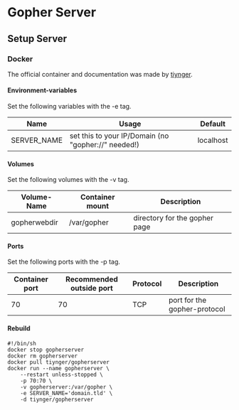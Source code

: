 # Gopher Server

## Setup Server

### Docker

The official container and documentation was made by [tiynger](https://hub.docker.com/r/tiynger/gopherserver).

#### Environment-variables
Set the following variables with the -e tag.

| Name          | Usage                                               | Default   |
| ------------- | --------------------------------------------------- | --------- |
| SERVER\_NAME   | set this to your IP/Domain (no "gopher://" needed!) | localhost |

#### Volumes
Set the following volumes with the -v tag.

| Volume-Name          | Container mount | Description                   |
| -------------------- | --------------- | ----------------------------- |
| gopherwebdir         | /var/gopher     | directory for the gopher page |

#### Ports
Set the following ports with the -p tag.

| Container port | Recommended outside port | Protocol   | Description                  |
| -------------- | ------------------------ | ---------- | ---------------------------- |
| 70             | 70                       | TCP        | port for the gopher-protocol |

#### Rebuild

```
#!/bin/sh
docker stop gopherserver
docker rm gopherserver
docker pull tiynger/gopherserver
docker run --name gopherserver \
	--restart unless-stopped \
	-p 70:70 \
	-v gopherserver:/var/gopher \
	-e SERVER_NAME='domain.tld' \
	-d tiynger/gopherserver
```
